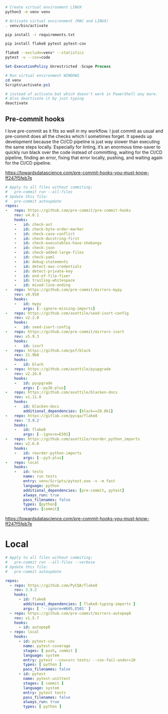 ```bash
# Create virtual environment LINUX
python3 -m venv venv

# Activate virtual environment (MAC and LINUX)
. venv/bin/activate

pip install -r requirements.txt

pip install flake8 pytest pytest-cov

flake8 --exclude=venv* --statistics
pytest -v --cov=code
```

```powershell 
Set-ExecutionPolicy Unrestricted -Scope Process

# Run virtual environment WINDOWS
cd venv
Scripts\activate.ps1

# instead of activate.bat which doesn't work in PowerShell any more.
# Also deactivate it by just typing
deactivate

```



## Pre-commit hooks
I love pre-commit as it fits so well in my workflow. I just commit as usual and pre-commit does all the checks which I sometimes forget. It speeds up development because the CI/CD pipeline is just way slower than executing the same steps locally. Especially for linting, it’s an enormous time-saver to quickly run black over the code instead of committing, waiting for the CI/CD pipeline, finding an error, fixing that error locally, pushing, and waiting again for the CI/CD pipeline.

https://towardsdatascience.com/pre-commit-hooks-you-must-know-ff247f5feb7e

```yaml
# Apply to all files without commiting:
#   pre-commit run --all-files
# Update this file:
#   pre-commit autoupdate
repos:
-   repo: https://github.com/pre-commit/pre-commit-hooks
    rev: v4.0.1
    hooks:
    -   id: check-ast
    -   id: check-byte-order-marker
    -   id: check-case-conflict
    -   id: check-docstring-first
    -   id: check-executables-have-shebangs
    -   id: check-json
    -   id: check-added-large-files
    -   id: check-yaml
    -   id: debug-statements
    -   id: detect-aws-credentials
    -   id: detect-private-key
    -   id: end-of-file-fixer
    -   id: trailing-whitespace
    -   id: mixed-line-ending
-   repo: https://github.com/pre-commit/mirrors-mypy
    rev: v0.910
    hooks:
    -   id: mypy
        args: [--ignore-missing-imports]
-   repo: https://github.com/asottile/seed-isort-config
    rev: v2.2.0
    hooks:
    -   id: seed-isort-config
-   repo: https://github.com/pre-commit/mirrors-isort
    rev: v5.9.3
    hooks:
    -   id: isort
-   repo: https://github.com/psf/black
    rev: 21.9b0
    hooks:
    -   id: black
-   repo: https://github.com/asottile/pyupgrade
    rev: v2.26.0
    hooks:
    -   id: pyupgrade
        args: [--py36-plus]
-   repo: https://github.com/asottile/blacken-docs
    rev: v1.11.0
    hooks:
    -   id: blacken-docs
        additional_dependencies: [black==20.8b1]
-   repo: https://gitlab.com/pycqa/flake8
    rev: '3.9.2'
    hooks:
    -   id: flake8
        args: [--ignore=E501]
-   repo: https://github.com/asottile/reorder_python_imports
    rev: v2.6.0
    hooks:
    -   id: reorder-python-imports
        args: [--py3-plus]
-   repo: local
    hooks:
    -   id: tests
        name: run tests
        entry: venv/Scripts/pytest.exe -v -m fast
        language: python
        additional_dependencies: [pre-commit, pytest]
        always_run: true
        pass_filenames: false
        types: [python]
        stages: [commit]

```

https://towardsdatascience.com/pre-commit-hooks-you-must-know-ff247f5feb7e

# Local 
```yaml
# Apply to all files without commiting:
#   pre-commit run --all-files --verbose
# Update this file:
#   pre-commit autoupdate

repos:
  - repo: https://github.com/PyCQA/flake8
    rev: 3.9.2
    hooks:
      - id: flake8
        additional_dependencies: [ flake8-typing-imports ]
        args: [ '--ignore=W605,E501' ]
  - repo: https://github.com/pre-commit/mirrors-autopep8
    rev: v1.5.7
    hooks:
      - id: autopep8
  - repo: local
    hooks:
      - id: pytest-cov
        name: pytest-coverage
        stages: [ push, commit ]
        language: system
        entry: pytest --cov=src tests/ --cov-fail-under=10
        types: [ python ]
        pass_filenames: false
      - id: pytest
        name: pytest-unittest
        stages: [ commit ]
        language: system
        entry: pytest tests
        pass_filenames: false
        always_run: true
        types: [ python ]
        
 ```
 
 
